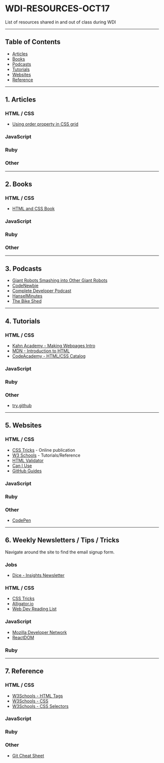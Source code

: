 # WDI-RESOURCES-OCT17
List of resources shared in and out of class during WDI

---

## Table of Contents

- [Articles](#1-articles)
- [Books](#2-books)
- [Podcasts](#3-podcasts)
- [Tutorials](#4-tutorials)
- [Websites](#5-websites)
- [Reference](#6-reference)

---

## 1. Articles

### HTML / CSS
- [Using order property in CSS grid](https://www.sitepoint.com/order-align-items-grid-layout/)
### JavaScript

### Ruby

### Other

---

## 2. Books

### HTML / CSS
- [HTML and CSS Book](http://www.htmlandcssbook.com/)
### JavaScript

### Ruby

### Other

---

## 3. Podcasts
- [Giant Robots Smashing into Other Giant Robots](http://giantrobots.fm/)
- [CodeNewbie](https://www.codenewbie.org/podcast)
- [Complete Developer Podcast](https://itunes.apple.com/us/podcast/complete-developer-podcast/id1039210992?mt=2)
- [HanselMinutes](https://www.hanselminutes.com/)
- [The Bike Shed](http://bikeshed.fm/)

---

## 4. Tutorials

### HTML / CSS
  - [Kahn Academy - Making Webpages Intro](https://www.khanacademy.org/computing/hour-of-code/hour-of-html/v/making-webpages-intro)
  - [MDN - Introduction to HTML](https://developer.mozilla.org/en-US/docs/Learn/HTML/Introduction_to_HTML)
  - [CodeAcademy - HTML/CSS Catalog](https://www.codecademy.com/catalog/language/html-css)

### JavaScript

### Ruby

### Other
- [try.github](https://try.github.io)

---

## 5. Websites

### HTML / CSS

  - [CSS Tricks](https://css-tricks.com/) - Online publication
  - [W3 Schools](https://www.w3schools.com/) - Tutorials/Reference
  - [HTML Validator](https://validator.w3.org/)
  - [Can I Use](http://caniuse.com/)
  - [GitHub Guides](https://guides.github.com/)

### JavaScript

### Ruby

### Other

 - [CodePen](https://codepen.io/)

---

## 6. Weekly Newsletters / Tips / Tricks
Navigate around the site to find the email signup form.

### Jobs

  - [Dice - Insights Newsletter](http://insights.dice.com/)

### HTML / CSS

  - [CSS Tricks](https://css-tricks.com/newsletters/)
  - [Alligator.io](https://alligatorio.curated.co/)
  - [Web Dev Reading List](https://wdrl.info/)

### JavaScript

  - [Mozilla Developer Network](https://developer.mozilla.org/en-US/)
  - [ReactDOM](https://reactdom.com/)

### Ruby

---

## 7. Reference

### HTML / CSS

  - [W3Schools - HTML Tags](https://www.w3schools.com/tags/default.asp)
  - [W3Schools - CSS](https://www.w3schools.com/cssref/default.asp)
  - [W3Schools - CSS Selectors](https://www.w3schools.com/cssref/css_selectors.asp)

### JavaScript

### Ruby

### Other
- [Git Cheat Sheet](https://www.git-tower.com/blog/git-cheat-sheet/)
